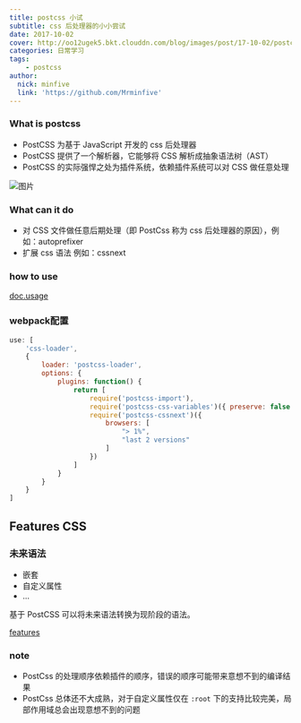 ```yaml
---
title: postcss 小试
subtitle: css 后处理器的小小尝试
date: 2017-10-02
cover: http://oo12ugek5.bkt.clouddn.com/blog/images/post/17-10-02/postcss.jpg
categories: 日常学习
tags:
    - postcss
author:
  nick: minfive
  link: 'https://github.com/Mrminfive'
---
```


### What is postcss

* PostCSS 为基于 JavaScript 开发的 css 后处理器
* PostCSS 提供了一个解析器，它能够将 CSS 解析成抽象语法树（AST）
* PostCSS 的实际强悍之处为插件系统，依赖插件系统可以对 CSS 做任意处理

![图片][image]

### What can it do

* 对 CSS 文件做任意后期处理（即 PostCss 称为 css 后处理器的原因），例如：autoprefixer
* 扩展 css 语法 例如：cssnext

### how to use

[doc.usage][doc.usage]

### webpack配置

``` javascript
use: [
	'css-loader',
	{
		loader: 'postcss-loader',
		options: {
			plugins: function() {
				return [
			    	require('postcss-import'),
			    	require('postcss-css-variables')({ preserve: false }),
					require('postcss-cssnext')({
    					browsers: [
    						"> 1%",
    					    "last 2 versions"
    					]
    				})
				]
			}
		}
	}
]
```

## Features CSS

### 未来语法

* 嵌套
* 自定义属性
* ...

基于 PostCSS 可以将未来语法转换为现阶段的语法。

[features][features]

### note

* PostCss 的处理顺序依赖插件的顺序，错误的顺序可能带来意想不到的编译结果
* PostCss 总体还不大成熟，对于自定义属性仅在 `:root` 下的支持比较完美，局部作用域总会出现意想不到的问题


[image]: http://oo12ugek5.bkt.clouddn.com/postcss-demo/239162490-562dd5c1849a6_articlex.png
[doc.usage]: https://github.com/postcss/postcss#usage
[features]: http://cssnext.io/features/
